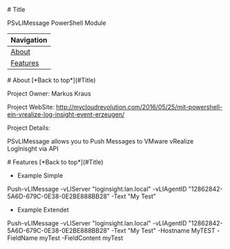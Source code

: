 <a name="Title">
# Title

PSvLIMessage PowerShell Module

|Navigation|
|-----------------|
|[About](#About)|
|[Features](#Features)|



<a name="About">
# About
[*Back to top*](#Title)

Project Owner: Markus Kraus

Project WebSite: http://mycloudrevolution.com/2016/05/25/mit-powershell-ein-vrealize-log-insight-event-erzeugen/

Project Details:

PSvLIMessage allows you to Push Messages to VMware vRealize LogInisght via API  


<a name="Features">
# Features
[*Back to top*](#Title)

+ Example Simple

Push-vLIMessage -vLIServer "loginsight.lan.local" -vLIAgentID "12862842-5A6D-679C-0E38-0E2BE888BB28" -Text "My Test"
	
+ Example Extendet

Push-vLIMessage -vLIServer "loginsight.lan.local" -vLIAgentID "12862842-5A6D-679C-0E38-0E2BE888BB28" -Text "My Test" -Hostname MyTEST -FieldName myTest -FieldContent myTest